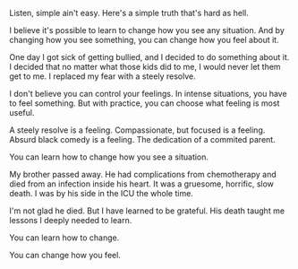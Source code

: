 Listen, simple ain't easy. Here's a simple truth that's hard as hell.

I believe it's possible to learn to change how you see any situation. And by changing how you see something, you can change how you feel about it.

One day I got sick of getting bullied, and I decided to do something about it. I decided that no matter what those kids did to me, I would never let them get to me. I replaced my fear with a steely resolve.

I don't believe you can control your feelings. In intense situations, you have to feel something. But with practice, you can choose what feeling is most useful.

A steely resolve is a feeling. Compassionate, but focused is a feeling. Absurd black comedy is a feeling. The dedication of a commited parent.

You can learn how to change how you see a situation.

My brother passed away. He had complications from chemotherapy and died from an infection inside his heart. It was a gruesome, horrific, slow death. I was by his side in the ICU the whole time.

I'm not glad he died. But I have learned to be grateful. His death taught me lessons I deeply needed to learn.

You can learn how to change.

You can change how you feel.
